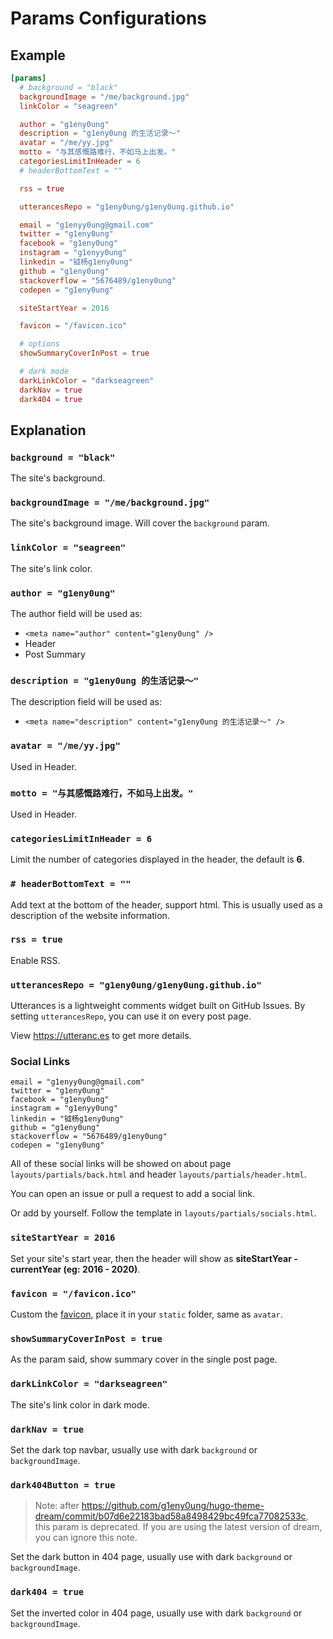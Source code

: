 # Params Configurations

## Example

```toml
[params]
  # background = "black"
  backgroundImage = "/me/background.jpg"
  linkColor = "seagreen"

  author = "g1eny0ung"
  description = "g1eny0ung 的生活记录～"
  avatar = "/me/yy.jpg"
  motto = "与其感慨路难行，不如马上出发。"
  categoriesLimitInHeader = 6
  # headerBottomText = ""

  rss = true

  utterancesRepo = "g1eny0ung/g1eny0ung.github.io"

  email = "g1enyy0ung@gmail.com"
  twitter = "g1eny0ung"
  facebook = "g1eny0ung"
  instagram = "g1enyy0ung"
  linkedin = "钺杨g1eny0ung"
  github = "g1eny0ung"
  stackoverflow = "5676489/g1eny0ung"
  codepen = "g1eny0ung"

  siteStartYear = 2016

  favicon = "/favicon.ico"

  # options
  showSummaryCoverInPost = true

  # dark mode
  darkLinkColor = "darkseagreen"
  darkNav = true
  dark404 = true
```

## Explanation

### `background = "black"`

The site's background.

### `backgroundImage = "/me/background.jpg"`

The site's background image. Will cover the `background` param.

### `linkColor = "seagreen"`

The site's link color.

### `author = "g1eny0ung"`

The author field will be used as:

- `<meta name="author" content="g1eny0ung" />`
- Header
- Post Summary

### `description = "g1eny0ung 的生活记录～"`

The description field will be used as:

- `<meta name="description" content="g1eny0ung 的生活记录～" />`

### `avatar = "/me/yy.jpg"`

Used in Header.

### `motto = "与其感慨路难行，不如马上出发。"`

Used in Header.

### `categoriesLimitInHeader = 6`

Limit the number of categories displayed in the header, the default is **6**.

### `# headerBottomText = ""`

Add text at the bottom of the header, support html. This is usually used as a description of the website information.

### `rss = true`

Enable RSS.

### `utterancesRepo = "g1eny0ung/g1eny0ung.github.io"`

Utterances is a lightweight comments widget built on GitHub Issues. By setting `utterancesRepo`, you can use it on every post page.

View <https://utteranc.es> to get more details.

### Social Links

`email = "g1enyy0ung@gmail.com"`<br />
`twitter = "g1eny0ung"`<br />
`facebook = "g1eny0ung"`<br />
`instagram = "g1enyy0ung"`<br />
`linkedin = "钺杨g1eny0ung"`<br />
`github = "g1eny0ung"`<br />
`stackoverflow = "5676489/g1eny0ung"`<br />
`codepen = "g1eny0ung"`

All of these social links will be showed on about page `layouts/partials/back.html` and header `layouts/partials/header.html`.

You can open an issue or pull a request to add a social link.

Or add by yourself. Follow the template in `layouts/partials/socials.html`.

### `siteStartYear = 2016`

Set your site's start year, then the header will show as **siteStartYear - currentYear (eg: 2016 - 2020)**.

### `favicon = "/favicon.ico"`

Custom the [favicon](https://en.wikipedia.org/wiki/Favicon), place it in your `static` folder, same as `avatar`.

### `showSummaryCoverInPost = true`

As the param said, show summary cover in the single post page.

### `darkLinkColor = "darkseagreen"`

The site's link color in dark mode.

### `darkNav = true`

Set the dark top navbar, usually use with dark `background` or `backgroundImage`.

### `dark404Button = true`

> Note: after <https://github.com/g1eny0ung/hugo-theme-dream/commit/b07d6e22183bad58a8498429bc49fca77082533c>, this param is deprecated. If you are using the latest version of dream, you can ignore this note.

Set the dark button in 404 page, usually use with dark `background` or `backgroundImage`.

### `dark404 = true`

Set the inverted color in 404 page, usually use with dark `background` or `backgroundImage`.
